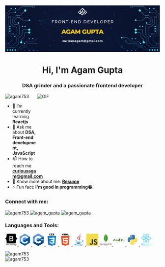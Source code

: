 ![logo](https://github.com/agam753/agam753/blob/bd7c72f9768731cccbb5f35fa4e5ed9c2211edb0/banner.png)
<h1 align="center">Hi, I'm Agam Gupta</h1>
<h3 align="center">DSA grinder and a passionate frontend developer</h3>

<img align="right" style="display:inline-block;width:400px;height:250px;" src="https://media.giphy.com/media/qgQUggAC3Pfv687qPC/giphy.gif" alt="GIF">
<p align="left"> <img src="https://komarev.com/ghpvc/?username=agam753&label=Profile%20views&color=0e75b6&style=flat" alt="agam753" /> </p>


- 🌱 I’m currently learning **Reactjs**
- 💬 Ask me about **DSA, Front-end development, JavaScript**
- 📫 How to reach me **curiousagam@gmail.com**
- 🌱 Know more about me: **<a href="https://docs.google.com/document/d/1XswdN4-KnhNv_04BfNcYwJujbrS8MJV2/edit?usp=share_link&ouid=106108896274412241189&rtpof=true&sd=true">Resume</a>**
- ⚡ Fun fact: **I'm good in programming😀.**


 <div>
    <h3 align="left">Connect with me:</h3>
    <a href="https://linkedin.com/in/agam753" target="blank"><img align="center"
            src="https://raw.githubusercontent.com/rahuldkjain/github-profile-readme-generator/master/src/images/icons/Social/linked-in-alt.svg"
            alt="agam753" height="30" width="40" /></a>
    <a href="https://www.leetcode.com/agam_gupta" target="blank"><img align="center"
            src="https://raw.githubusercontent.com/rahuldkjain/github-profile-readme-generator/master/src/images/icons/Social/leet-code.svg"
            alt="agam_gupta" height="30" width="40" /></a>
    <a href="https://auth.geeksforgeeks.org/user/agam_gupta" target="blank"><img align="center"
            src="https://raw.githubusercontent.com/rahuldkjain/github-profile-readme-generator/master/src/images/icons/Social/geeks-for-geeks.svg"
        alt="agam_gupta" height="30" width="40" /></a>
</div>


<h3 align="left">Languages and Tools:</h3>
<p align="left"> <a href="https://getbootstrap.com" target="_blank" rel="noreferrer"> <img src="https://raw.githubusercontent.com/devicons/devicon/master/icons/bootstrap/bootstrap-plain-wordmark.svg" alt="bootstrap" width="40" height="40"/> </a> <a href="https://www.cprogramming.com/" target="_blank" rel="noreferrer"> <img src="https://raw.githubusercontent.com/devicons/devicon/master/icons/c/c-original.svg" alt="c" width="40" height="40"/> </a> <a href="https://www.w3schools.com/cpp/" target="_blank" rel="noreferrer"> <img src="https://raw.githubusercontent.com/devicons/devicon/master/icons/cplusplus/cplusplus-original.svg" alt="cplusplus" width="40" height="40"/> </a> <a href="https://www.w3schools.com/css/" target="_blank" rel="noreferrer"> <img src="https://raw.githubusercontent.com/devicons/devicon/master/icons/css3/css3-original-wordmark.svg" alt="css3" width="40" height="40"/> </a> <a href="https://www.w3.org/html/" target="_blank" rel="noreferrer"> <img src="https://raw.githubusercontent.com/devicons/devicon/master/icons/html5/html5-original-wordmark.svg" alt="html5" width="40" height="40"/> </a> <a href="https://www.java.com" target="_blank" rel="noreferrer"> <img src="https://raw.githubusercontent.com/devicons/devicon/master/icons/java/java-original.svg" alt="java" width="40" height="40"/> </a> <a href="https://developer.mozilla.org/en-US/docs/Web/JavaScript" target="_blank" rel="noreferrer"> <img src="https://raw.githubusercontent.com/devicons/devicon/master/icons/javascript/javascript-original.svg" alt="javascript" width="40" height="40"/> </a> <a href="https://www.mongodb.com/" target="_blank" rel="noreferrer"> <img src="https://raw.githubusercontent.com/devicons/devicon/master/icons/mongodb/mongodb-original-wordmark.svg" alt="mongodb" width="40" height="40"/> </a> <a href="https://nodejs.org" target="_blank" rel="noreferrer"> <img src="https://raw.githubusercontent.com/devicons/devicon/master/icons/nodejs/nodejs-original-wordmark.svg" alt="nodejs" width="40" height="40"/> </a> <a href="https://www.python.org" target="_blank" rel="noreferrer"> <img src="https://raw.githubusercontent.com/devicons/devicon/master/icons/python/python-original.svg" alt="python" width="40" height="40"/> </a> <a href="https://reactjs.org/" target="_blank" rel="noreferrer"> <img src="https://raw.githubusercontent.com/devicons/devicon/master/icons/react/react-original-wordmark.svg" alt="react" width="40" height="40"/> </a> </p>

<p><img width="450px" align="left" src="https://github-readme-stats.vercel.app/api/top-langs?username=agam753&show_icons=true&locale=en&layout=compact" alt="agam753" /></p>

<p>&nbsp;<img width="450px" align="left" src="https://github-readme-stats.vercel.app/api?username=agam753&show_icons=true&locale=en" alt="agam753" /></p>

